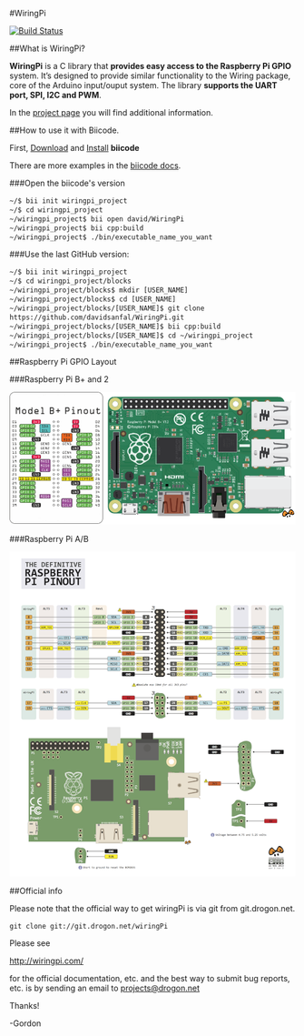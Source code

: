 #WiringPi


[![Build Status](https://webapi.biicode.com/v1/badges/david/david/WiringPi/master)](https://www.biicode.com/david/WiringPi)

##What is WiringPi?

**WiringPi** is a C library that **provides easy access to the Raspberry Pi GPIO** system. It’s designed to provide similar functionality to the Wiring package, core of the Arduino input/ouput system. The library **supports the UART port, SPI, I2C and PWM**.

In the [project page](http://wiringpi.com/reference/) you will find additional information.

##How to use it with Biicode.

First, [Download](https://www.biicode.com/downloads) and [Install](http://docs.biicode.com/c++/installation.html) **biicode**

There are more examples in the [biicode docs](http://docs.biicode.com/raspberrypi/examples/wiringpi.html).

###Open the biicode's version

	~/$ bii init wiringpi_project
    ~/$ cd wiringpi_project
    ~/wiringpi_project$ bii open david/WiringPi
    ~/wiringpi_project$ bii cpp:build
    ~/wiringpi_project$ ./bin/executable_name_you_want

###Use the last GitHub version:

	~/$ bii init wiringpi_project
    ~/$ cd wiringpi_project/blocks
    ~/wiringpi_project/blocks$ mkdir [USER_NAME]
    ~/wiringpi_project/blocks$ cd [USER_NAME]
    ~/wiringpi_project/blocks/[USER_NAME]$ git clone https://github.com/davidsanfal/WiringPi.git
    ~/wiringpi_project/blocks/[USER_NAME]$ bii cpp:build
    ~/wiringpi_project/blocks/[USER_NAME]$ cd ~/wiringpi_project
    ~/wiringpi_project$ ./bin/executable_name_you_want

##Raspberry Pi GPIO Layout

###Raspberry Pi B+ and 2

![](https://raw.githubusercontent.com/davidsanfal/WiringPi/master/pins/rpi2.png)

###Raspberry Pi A/B

![](https://raw.githubusercontent.com/davidsanfal/WiringPi/master/pins/rpi.png)

##Official info

Please note that the official way to get wiringPi is via git from git.drogon.net.

	git clone git://git.drogon.net/wiringPi

Please see

http://wiringpi.com/

for the official documentation, etc. and the best way to submit bug reports, etc.
is by sending an email to projects@drogon.net

Thanks!

-Gordon
